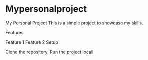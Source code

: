 # Mypersonalproject 
My Personal Project This is a simple project to showcase my skills.

Features

Feature 1
Feature 2
Setup

Clone the repository.
Run the project locall
